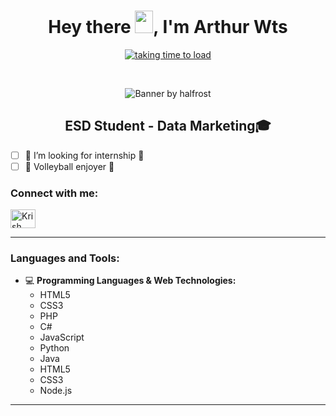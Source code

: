<h1 align="center"> Hey there <img src="https://github.com/TheDudeThatCode/TheDudeThatCode/blob/master/Assets/Hi.gif" height="36px" width="29px">, I'm Arthur Wts </h1>

<p align="center">
<a href="https://github.com/arthurwts" target="blank"><img src="https://readme-typing-svg.herokuapp.com?color=7DF9FF&width=380&height=45&lines=Open-Source+Enthusiast+❤️;Always+Learning+New+Things;Empowering+Others;Nice+To+Meet+You+🙃&style=bold&center=true" alt="taking time to load" /></a>
</p>

<br>
  
<p align="center"><img src="https://github.com/halfrost/halfrost/blob/master/icons/header_1.png" alt="Banner by halfrost"></p>

<h2 align="center"> ESD Student - Data Marketing🎓 

</h2>

- [ ] 📢 I’m looking for internship 📢
- [ ] 🏐 Volleyball enjoyer 🏐

### Connect with me:

<a href="https://linkedin.com/in/arthurwatissee" target="blank"><img align="center" src="https://raw.githubusercontent.com/rahuldkjain/github-profile-readme-generator/master/src/images/icons/Social/linked-in-alt.svg" alt="Krish Chopra" height="30" width="40" /></a>
<br/>
***

### Languages and Tools:

- 💻 **Programming Languages & Web Technologies:**
  - HTML5
  - CSS3
  - PHP
  - C#
  - JavaScript
  - Python
  - Java
  - HTML5
  - CSS3
  - Node.js

<hr>


